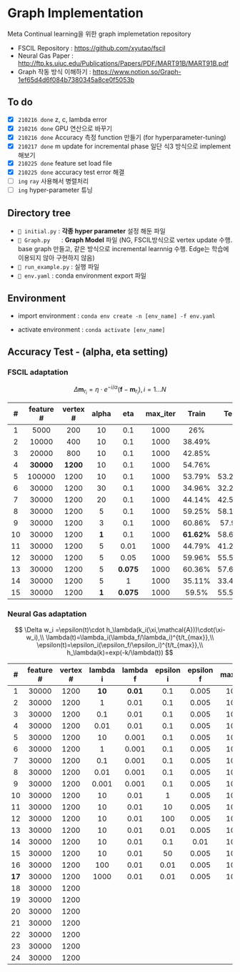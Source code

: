 # Graph Implementation

Meta Continual learning을 위한 graph implemetation repository

- FSCIL Repository : https://github.com/xyutao/fscil
- Neural Gas Paper : http://ftp.ks.uiuc.edu/Publications/Papers/PDF/MART91B/MART91B.pdf
- Graph 작동 방식 이해하기 : https://www.notion.so/Graph-1ef65d4d6f084b7380345a8ce0f5053b



## To do

- [x] `210216 done` z, c, lambda error 
- [x] `210216 done` GPU 연산으로 바꾸기  
- [x] `210216 done` Accuracy 측정 function 만들기 (for hyperparameter-tuning)
- [x] `210217 done` m update for incremental phase 일단 식3 방식으로 implement 해보기
- [x] `210225 done`  feature set load file 
- [x] `210225 done` accuracy test error 해결
- [ ] `ing` `ray` 사용해서 병렬처리
- [ ] `ing` hyper-parameter 튜닝

## Directory tree

- `📄 initial.py` :  **각종 hyper parameter** 설정 해둔 파일
- `📄 Graph.py   ` :  **Graph Model** 파일 (NG, FSCIL방식으로 vertex update 수행. base graph 만들고, 같은 방식으로 incremental learnnig 수행. Edge는 학습에 이용되지 않아 구현하지 않음)
- `📄 run_example.py` : 실행 파일
- `📄 env.yaml` : conda environment export 파일



## Environment 

- import environment : `conda env create -n [env_name] -f env.yaml`

- activate environment : `conda activate [env_name]`



## Accuracy Test - (alpha, eta setting)

### FSCIL adaptation

$$
\Delta{\mathbf{m}}_{r_i} = \eta\cdot e^{-i/\alpha}(\mathbf{f}-\mathbf{m}_{r_i}), i=1\dots N
$$

|  #   | feature # | vertex # | alpha |    eta    | max_iter |   Train    |  Test  |
| :--: | :-------: | :------: | :---: | :-------: | :------: | :--------: | :----: |
|  1   |   5000    |   200    |  10   |    0.1    |   1000   |    26%     |        |
|  2   |   10000   |   400    |  10   |    0.1    |   1000   |   38.49%   |        |
|  3   |   20000   |   800    |  10   |    0.1    |   1000   |   42.85%   |        |
|  4   | **30000** | **1200** |  10   |    0.1    |   1000   |   54.76%   |        |
|  5   |  100000   |   1200   |  10   |    0.1    |   1000   |   53.79%   | 53.23% |
|  6   |   30000   |   1200   |  30   |    0.1    |   1000   |   34.96%   | 32.27% |
|  7   |   30000   |   1200   |  20   |    0.1    |   1000   |   44.14%   | 42.53% |
|  8   |   30000   |   1200   |   5   |    0.1    |   1000   |   59.25%   | 58.13% |
|  9   |   30000   |   1200   |   3   |    0.1    |   1000   |   60.86%   | 57.9%  |
|  10  |   30000   |   1200   | **1** |    0.1    |   1000   | **61.62%** | 58.67% |
|  11  |   30000   |   1200   |   5   |   0.01    |   1000   |   44.79%   | 41.27% |
|  12  |   30000   |   1200   |   5   |   0.05    |   1000   |   59.96%   | 55.53% |
|  13  |   30000   |   1200   |   5   | **0.075** |   1000   |   60.36%   | 57.63% |
|  14  |   30000   |   1200   |   5   |     1     |   1000   |   35.11%   | 33.43% |
|  15  |   30000   |   1200   | **1** | **0.075** |   1000   |   59.5%    | 55.58% |



### Neural Gas adaptation

$$
\Delta w_i =\epsilon(t)\cdot h_\lambda(k_i(\xi,\mathcal{A}))\cdot(\xi-w_i),\\
\lambda(t)=\lambda_i(\lambda_f/\lambda_i)^{t/t_{max}},\\
\epsilon(t)=\epsilon_i(\epsilon_f/\epsilon_i)^{t/t_{max}},\\
h_\lambda(k)=exp(-k/\lambda(t))
$$

|   #    | feature # | vertex # | lambda i | lambda f | epsilon i | epsilon f | max_iter | Train | Test  |
| :----: | :-------: | :------: | :------: | :------: | :-------: | :-------: | :------: | :---: | :---: |
|   1    |   30000   |   1200   |  **10**  | **0.01** |    0.1    |   0.005   |   1000   | 56.99 | 56.53 |
|   2    |   30000   |   1200   |    1     |   0.01   |    0.1    |   0.005   |   1000   | 52.58 |       |
|   3    |   30000   |   1200   |   0.1    |   0.01   |    0.1    |   0.005   |   1000   | 51.67 |       |
|   4    |   30000   |   1200   |   0.01   |   0.01   |    0.1    |   0.005   |   1000   | 51.65 |       |
|   5    |   30000   |   1200   |    10    |  0.001   |    0.1    |   0.005   |   1000   | 56.07 |       |
|   6    |   30000   |   1200   |    1     |  0.001   |    0.1    |   0.005   |   1000   | 50.61 |       |
|   7    |   30000   |   1200   |   0.1    |  0.001   |    0.1    |   0.005   |   1000   | 49.72 |       |
|   8    |   30000   |   1200   |   0.01   |  0.001   |    0.1    |   0.005   |   1000   | 50.55 |       |
|   9    |   30000   |   1200   |  0.001   |  0.001   |    0.1    |   0.005   |   1000   | 51.22 |       |
|   10   |   30000   |   1200   |    10    |   0.01   |     1     |   0.005   |   1000   | 57.36 |       |
|   11   |   30000   |   1200   |    10    |   0.01   |    10     |   0.005   |   1000   | 58.62 |       |
|   12   |   30000   |   1200   |    10    |   0.01   |    100    |   0.005   |   1000   | 58.39 |       |
|   13   |   30000   |   1200   |    10    |   0.01   |   0.01    |   0.005   |   1000   | 58.87 |       |
|   14   |   30000   |   1200   |    10    |   0.01   |    0.1    |   0.01    |   1000   | 57.56 |       |
|   15   |   30000   |   1200   |    10    |   0.01   |    50     |   0.005   |   1000   | 58.68 |       |
|   16   |   30000   |   1200   |   100    |   0.01   |   0.01    |   0.005   |   1000   | 59.15 |       |
| **17** |   30000   |   1200   |   1000   |   0.01   |   0.01    |   0.005   |   1000   | 55.40 |       |
|   18   |   30000   |   1200   |          |          |           |           |          |       |       |
|   19   |   30000   |   1200   |          |          |           |           |          |       |       |
|   20   |   30000   |   1200   |          |          |           |           |          |       |       |
|   21   |   30000   |   1200   |          |          |           |           |          |       |       |
|   22   |   30000   |   1200   |          |          |           |           |          |       |       |
|   23   |   30000   |   1200   |          |          |           |           |          |       |       |
|   24   |   30000   |   1200   |          |          |           |           |          |       |       |

